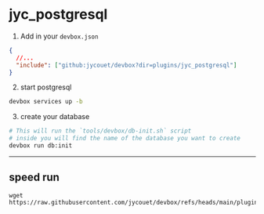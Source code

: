 # jyc_postgresql

1. Add in your `devbox.json`

```json
{
  //...
  "include": ["github:jycouet/devbox?dir=plugins/jyc_postgresql"]
}
```

2. start postgresql

```sh
devbox services up -b
```

3. create your database

```sh
# This will run the `tools/devbox/db-init.sh` script
# inside you will find the name of the database you want to create
devbox run db:init
```

---

## speed run

```
wget https://raw.githubusercontent.com/jycouet/devbox/refs/heads/main/plugins/jyc_postgresql/devbox.json
```
